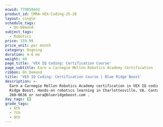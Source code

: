 ```yaml
---
ecwid: 779858442
product_id: CMRA-VEX-Coding-25-26
layout: single
schedule_tags:
  - On-Demand
subject_tags:
  - Robotics
price: 159.99
price_unit: per month
category: Ongoing
duration: 4-6 mo
weight: 40
page_title: 'VEX IQ Coding: Certification Course'
page_subtitle: Earn a Carnegie Mellon Robotics Academy Certification
ribbon: On Demand
title: 'VEX IQ Coding: Certification Course | Blue Ridge Boost'
description: >-
  Earn a Carnegie Mellon Robotics Academy certification in VEX IQ coding at Blue
  Ridge Boost. Hands-on robotics learning in Charlottesville, VA. Contact (434)
  260-0636 or nora@blueridgeboost.com .
day_tags: []
grade_tags:
  - 6th
  - 7th
  - 8th
---
```



